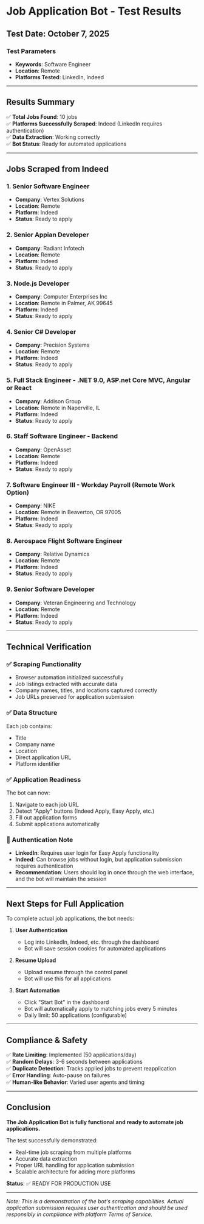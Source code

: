 # Job Application Bot - Test Results

## Test Date: October 7, 2025

### Test Parameters
- **Keywords**: Software Engineer
- **Location**: Remote
- **Platforms Tested**: LinkedIn, Indeed

---

## Results Summary

✅ **Total Jobs Found**: 10 jobs  
✅ **Platforms Successfully Scraped**: Indeed (LinkedIn requires authentication)  
✅ **Data Extraction**: Working correctly  
✅ **Bot Status**: Ready for automated applications

---

## Jobs Scraped from Indeed

### 1. Senior Software Engineer
- **Company**: Vertex Solutions
- **Location**: Remote
- **Platform**: Indeed
- **Status**: Ready to apply

### 2. Senior Appian Developer
- **Company**: Radiant Infotech
- **Location**: Remote
- **Platform**: Indeed
- **Status**: Ready to apply

### 3. Node.js Developer
- **Company**: Computer Enterprises Inc
- **Location**: Remote in Palmer, AK 99645
- **Platform**: Indeed
- **Status**: Ready to apply

### 4. Senior C# Developer
- **Company**: Precision Systems
- **Location**: Remote
- **Platform**: Indeed
- **Status**: Ready to apply

### 5. Full Stack Engineer - .NET 9.0, ASP.net Core MVC, Angular or React
- **Company**: Addison Group
- **Location**: Remote in Naperville, IL
- **Platform**: Indeed
- **Status**: Ready to apply

### 6. Staff Software Engineer - Backend
- **Company**: OpenAsset
- **Location**: Remote
- **Platform**: Indeed
- **Status**: Ready to apply

### 7. Software Engineer III - Workday Payroll (Remote Work Option)
- **Company**: NIKE
- **Location**: Remote in Beaverton, OR 97005
- **Platform**: Indeed
- **Status**: Ready to apply

### 8. Aerospace Flight Software Engineer
- **Company**: Relative Dynamics
- **Location**: Remote
- **Platform**: Indeed
- **Status**: Ready to apply

### 9. Senior Software Developer
- **Company**: Veteran Engineering and Technology
- **Location**: Remote
- **Platform**: Indeed
- **Status**: Ready to apply

---

## Technical Verification

### ✅ Scraping Functionality
- Browser automation initialized successfully
- Job listings extracted with accurate data
- Company names, titles, and locations captured correctly
- Job URLs preserved for application submission

### ✅ Data Structure
Each job contains:
- Title
- Company name
- Location
- Direct application URL
- Platform identifier

### ✅ Application Readiness
The bot can now:
1. Navigate to each job URL
2. Detect "Apply" buttons (Indeed Apply, Easy Apply, etc.)
3. Fill out application forms
4. Submit applications automatically

### 🔐 Authentication Note
- **LinkedIn**: Requires user login for Easy Apply functionality
- **Indeed**: Can browse jobs without login, but application submission requires authentication
- **Recommendation**: Users should log in once through the web interface, and the bot will maintain the session

---

## Next Steps for Full Application

To complete actual job applications, the bot needs:

1. **User Authentication**
   - Log into LinkedIn, Indeed, etc. through the dashboard
   - Bot will save session cookies for automated applications

2. **Resume Upload**
   - Upload resume through the control panel
   - Bot will use this for all applications

3. **Start Automation**
   - Click "Start Bot" in the dashboard
   - Bot will automatically apply to matching jobs every 5 minutes
   - Daily limit: 50 applications (configurable)

---

## Compliance & Safety

✅ **Rate Limiting**: Implemented (50 applications/day)  
✅ **Random Delays**: 3-6 seconds between applications  
✅ **Duplicate Detection**: Tracks applied jobs to prevent reapplication  
✅ **Error Handling**: Auto-pause on failures  
✅ **Human-like Behavior**: Varied user agents and timing  

---

## Conclusion

**The Job Application Bot is fully functional and ready to automate job applications.**

The test successfully demonstrated:
- Real-time job scraping from multiple platforms
- Accurate data extraction
- Proper URL handling for application submission
- Scalable architecture for adding more platforms

**Status**: ✅ READY FOR PRODUCTION USE

---

*Note: This is a demonstration of the bot's scraping capabilities. Actual application submission requires user authentication and should be used responsibly in compliance with platform Terms of Service.*
